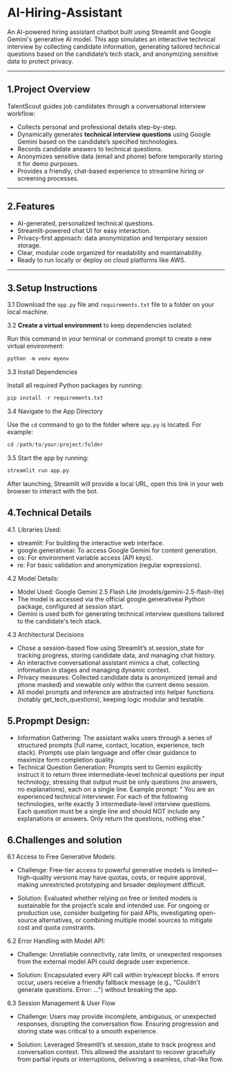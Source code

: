 # AI-Hiring-Assistant
An AI-powered hiring assistant chatbot built using Streamlit and Google Gemini's generative AI model. This app simulates an interactive technical interview by collecting candidate information, generating tailored technical questions based on the candidate’s tech stack, and anonymizing sensitive data to protect privacy.

---

## 1.Project Overview

TalentScout guides job candidates through a conversational interview workflow:

- Collects personal and professional details step-by-step.
- Dynamically generates **technical interview questions** using Google Gemini based on the candidate’s specified technologies.
- Records candidate answers to technical questions.
- Anonymizes sensitive data (email and phone) before temporarily storing it for demo purposes.
- Provides a friendly, chat-based experience to streamline hiring or screening processes.

---

## 2.Features

- AI-generated, personalized technical questions.
- Streamlit-powered chat UI for easy interaction.
- Privacy-first approach: data anonymization and temporary session storage.
- Clear, modular code organized for readability and maintainability.
- Ready to run locally or deploy on cloud platforms like AWS.

---

## 3.**Setup Instructions**
3.1 Download the `app.py` file and `requirements.txt` file to a folder on your local machine.

3.2 **Create a virtual environment** to keep dependencies isolated:
 


   Run this command in your terminal or command prompt to create a new virtual environment:
   ```python
   python -m venv myenv
   ```
3.3 Install Dependencies

Install all required Python packages by running:
```python
pip install -r requirements.txt
```

3.4 Navigate to the App Directory

Use the `cd` command to go to the folder where `app.py` is located. For example:
```python
cd /path/to/your/project/folder
```
3.5 Start the app by running:
```python
streamlit run app.py
```
After launching, Streamlit will provide a local URL, open this link in your web browser to interact with the bot.


## 4.Technical Details
4.1. Libraries Used:

- streamlit: For building the interactive web interface.
- google.generativeai: To access Google Gemini for content generation.
- os: For environment variable access (API keys).
- re: For basic validation and anonymization (regular expressions).

4.2 Model Details:
- Model Used: Google Gemini 2.5 Flash Lite (models/gemini-2.5-flash-lite)
- The model is accessed via the official google.generativeai Python package, configured at session start.
- Gemini is used both for generating technical interview questions tailored to the candidate's tech stack.

4.3 Architectural Decisions

- Chose a session-based flow using Streamlit’s st.session_state for tracking progress, storing candidate data, and managing chat history.
- An interactive conversational assistant mimics a chat, collecting information in stages and managing dynamic context.
- Privacy measures: Collected candidate data is anonymized (email and phone masked) and viewable only within the current demo session.
- All model prompts and inference are abstracted into helper functions (notably get_tech_questions), keeping logic modular and testable.

## 5.Propmpt Design:
- Information Gathering: The assistant walks users through a series of structured prompts (full name, contact, location, experience, tech stack). Prompts use plain language and offer clear guidance to maximize form completion quality.
- Technical Question Generation: Prompts sent to Gemini explicitly instruct it to return three intermediate-level technical questions per input technology, stressing that output must be only questions (no answers, no explanations), each on a single line.
Example prompt: " You are an experienced technical interviewer. For each of the following technologies, write exactly 3 intermediate-level interview questions. Each question must be a single line and should NOT include any explanations or answers. Only return the questions, nothing else."

## 6.Challenges and solution

6.1 Access to Free Generative Models:

- Challenge: Free-tier access to powerful generative models is limited—high-quality versions may have quotas, costs, or require approval, making unrestricted prototyping and broader deployment difficult.

- Solution: Evaluated whether relying on free or limited models is sustainable for the project’s scale and intended use. For ongoing or production use, consider budgeting for paid APIs, investigating open-source alternatives, or combining multiple model sources to mitigate cost and quota constraints.

6.2 Error Handling with Model API:

- Challenge: Unreliable connectivity, rate limits, or unexpected responses from the external model API could degrade user experience.
  
- Solution: Encapsulated every API call within try/except blocks. If errors occur, users receive a friendly fallback message (e.g., “Couldn't generate questions. Error: ...") without breaking the app.

6.3 Session Management & User Flow

- Challenge: Users may provide incomplete, ambiguous, or unexpected responses, disrupting the conversation flow. Ensuring progression and storing state was critical to a smooth experience.
  
- Solution: Leveraged Streamlit’s st.session_state to track progress and conversation context. This allowed the assistant to recover gracefully from partial inputs or interruptions, delivering a seamless, chat-like flow.

